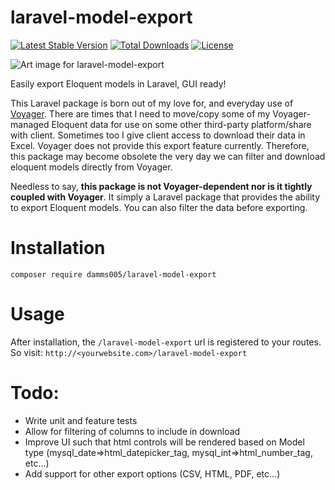 # laravel-model-export

[![Latest Stable Version](https://poser.pugx.org/damms005/laravel-model-export/v)](//packagist.org/packages/damms005/laravel-model-export) [![Total Downloads](https://poser.pugx.org/damms005/laravel-model-export/downloads)](//packagist.org/packages/damms005/laravel-model-export) [![License](https://poser.pugx.org/damms005/laravel-model-export/license)](//packagist.org/packages/damms005/laravel-model-export)

![Art image for laravel-model-export](https://banners.beyondco.de/laravel-model-export.png?theme=light&packageManager=composer+require&packageName=damms005%2Flaravel-model-export&pattern=circuitBoard&style=style_1&description=Easily+filter+and+export+Eloquent+models+in+Laravel%2C+GUI+ready&md=1&showWatermark=1&fontSize=100px&images=tag&widths=350)

Easily export Eloquent models in Laravel, GUI ready!

This Laravel package is born out of my love for, and everyday use of [Voyager](https://github.com/the-control-group/voyager). There are times that I need to move/copy some of my Voyager-managed Eloquent data for use on some other third-party platform/share with client. Sometimes too I give client access to download their data in Excel. Voyager does not provide this export feature currently. Therefore, this package may become obsolete the very day we can filter and download eloquent models directly from Voyager.

Needless to say, **this package is not Voyager-dependent nor is it tightly coupled with Voyager**. It simply a Laravel package that provides the ability to export Eloquent models. You can also filter the data before exporting.

# Installation

`composer require damms005/laravel-model-export`

# Usage

After installation, the `/laravel-model-export` url is registered to your routes. So visit: `http://<yourwebsite.com>/laravel-model-export`

# Todo:

- Write unit and feature tests
- Allow for filtering of columns to include in download
- Improve UI such that html controls will be rendered based on Model type (mysql_date=>html_datepicker_tag, mysql_int=>html_number_tag, etc...)
- Add support for other export options (CSV, HTML, PDF, etc...)
